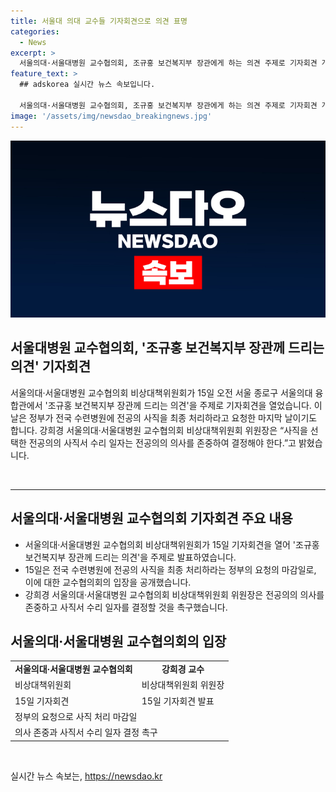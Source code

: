 ```yaml
---
title: 서울대 의대 교수들 기자회견으로 의견 표명
categories:
  - News
excerpt: >
  서울의대·서울대병원 교수협의회, 조규홍 보건복지부 장관에게 하는 의견 주제로 기자회견 개최  서울의대와 서울대병원 교수협의회가 15일 서울에서 기자회견을 열고, 전국 수련병원에 대한 전공의 사직 요청 마감일에 대해 발언했다. 강희경 위원장은 전공의의 사직일을 존중해야 한다고 강조했다.
feature_text: >
  ## adskorea 실시간 뉴스 속보입니다.

  서울의대·서울대병원 교수협의회, 조규홍 보건복지부 장관에게 하는 의견 주제로 기자회견 개최  서울의대와 서울대병원 교수협의회가 15일 서울에서 기자회견을 열고, 전국 수련병원에 대한 전공의 사직 요청 마감일에 대해 발언했다. 강희경 위원장은 전공의의 사직일을 존중해야 한다고 강조했다.
image: '/assets/img/newsdao_breakingnews.jpg'
---
```


<p><img src="/assets/img/newsdao_breakingnews.jpg" alt="adskorea 속보" /></p>

<h2>서울대병원 교수협의회, '조규홍 보건복지부 장관께 드리는 의견' 기자회견</h2>

<p>서울의대·서울대병원 교수협의회 비상대책위원회가 15일 오전 서울 종로구 서울의대 융합관에서 '조규홍 보건복지부 장관께 드리는 의견'을 주제로 기자회견을 열었습니다. 이 날은 정부가 전국 수련병원에 전공의 사직을 최종 처리하라고 요청한 마지막 날이기도 합니다. 강희경 서울의대·서울대병원 교수협의회 비상대책위원회 위원장은 “사직을 선택한 전공의의 사직서 수리 일자는 전공의의 의사를 존중하여 결정해야 한다.”고 밝혔습니다.</p>

<p data-ke-size="size16">&nbsp;</p>

<hr>

<h2 data-ke-size="size26">서울의대·서울대병원 교수협의회 기자회견 주요 내용</h2>

<ul>
  <li>서울의대·서울대병원 교수협의회 비상대책위원회가 15일 기자회견을 열어 '조규홍 보건복지부 장관께 드리는 의견'을 주제로 발표하였습니다.</li>
  <li>15일은 전국 수련병원에 전공의 사직을 최종 처리하라는 정부의 요청의 마감일로, 이에 대한 교수협의회의 입장을 공개했습니다.</li>
  <li>강희경 서울의대·서울대병원 교수협의회 비상대책위원회 위원장은 전공의의 의사를 존중하고 사직서 수리 일자를 결정할 것을 촉구했습니다.</li>
</ul>

<h2 data-ke-size="size26">서울의대·서울대병원 교수협의회의 입장</h2>

<table>
  <tr>
    <td style="text-align: center; height: 17px;"><b>서울의대·서울대병원 교수협의회</b></td>
    <td style="text-align: center; height: 17px;"><b>강희경 교수</b></td>
  </tr>
  <tr>
    <td>비상대책위원회</td>
    <td>비상대책위원회 위원장</td>
  </tr>
  <tr>
    <td>15일 기자회견</td>
    <td>15일 기자회견 발표</td>
  </tr>
  <tr>
    <td colspan="2">정부의 요청으로 사직 처리 마감일</td>
  </tr>
  <tr>
    <td colspan="2">의사 존중과 사직서 수리 일자 결정 촉구</td>
  </tr>
</table>

<p data-ke-size="size16">&nbsp;</p>
실시간 뉴스 속보는, <a href="https://newsdao.kr" rel="dofollow">https://newsdao.kr</a>


